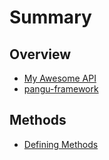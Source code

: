 # Summary

## Overview

* [My Awesome API](README.md)
* [pangu-framework](pangu-framework.md)

## Methods

* [Defining Methods](methods.md)

